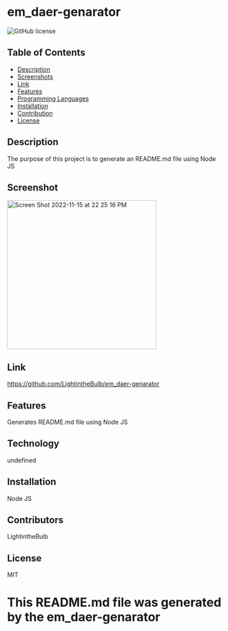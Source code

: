 # em_daer-genarator
![GitHub license](https://img.shields.io/badge/license-MIT-blue.svg)

## Table of Contents
- [Description](#description)
- [Screenshots](#screenshots)
- [Link](#link)
- [Features](#features)
- [Programming Languages](#languages)
- [Installation](#installation)
- [Contribution](#contribution)
- [License](#license)


## Description

The purpose of this project is to generate an README.md file using Node JS

## Screenshot

<img width="346" alt="Screen Shot 2022-11-15 at 22 25 16 PM" src="https://user-images.githubusercontent.com/96213325/202076721-28809324-560a-4b41-9b6c-c9261cf2e0c5.png">

## Link
https://github.com/LightintheBulb/em_daer-genarator

## Features
Generates README.md file using Node JS

## Technology
undefined

## Installation
Node JS

## Contributors
LightintheBulb

## License
MIT


# This README.md file was generated by the em_daer-genarator


